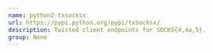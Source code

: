 ```yaml
---
name: python2-txsocksx
url: https://pypi.python.org/pypi/txsocksx/
description: Twisted client endpoints for SOCKS{4,4a,5}.
group: None
---
```

